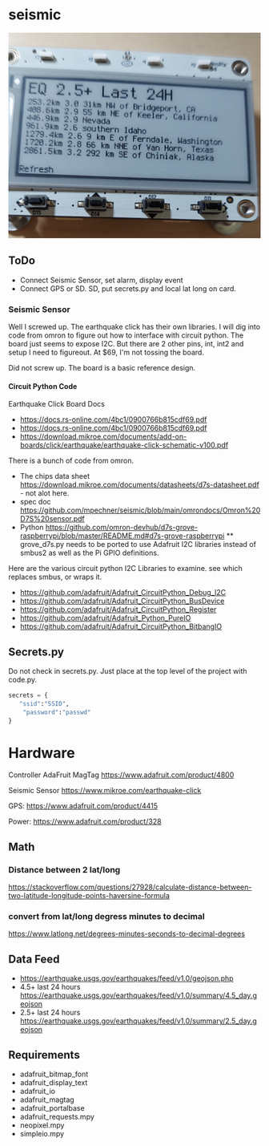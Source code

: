 # seismic
![Seismic](https://github.com/mpechner/seismic/blob/main/images/image.jpg)
## ToDo
* Connect Seismic Sensor, set alarm, display event
* Connect GPS or SD. SD, put secrets.py and local lat long on card.

### Seismic Sensor
Well I screwed up.  The earthquake click has their own libraries.  I will dig into code from omron to figure out how to interface with circuit python. The board just seems to expose I2C.  But there are 2 other pins, int, int2 and setup I need to figureout. At $69, I'm not tossing the board.

Did not screw up.   The board is a basic reference design. 

#### Circuit Python Code
Earthquake Click Board Docs
* https://docs.rs-online.com/4bc1/0900766b815cdf69.pdf
* https://docs.rs-online.com/4bc1/0900766b815cdf69.pdf
* https://download.mikroe.com/documents/add-on-boards/click/earthquake/earthquake-click-schematic-v100.pdf

There is a bunch of code from omron.
* The chips data sheet https://download.mikroe.com/documents/datasheets/d7s-datasheet.pdf - not alot here.
* spec doc https://github.com/mpechner/seismic/blob/main/omrondocs/Omron%20D7S%20sensor.pdf
* Python https://github.com/omron-devhub/d7s-grove-raspberrypi/blob/master/README.md#d7s-grove-raspberrypi
** grove_d7s.py needs to be ported to use Adafruit I2C libraries instead of smbus2 as well as the Pi GPIO definitions.

Here are the various circuit python I2C Libraries to examine.  see which replaces smbus, or wraps it.
* https://github.com/adafruit/Adafruit_CircuitPython_Debug_I2C
* https://github.com/adafruit/Adafruit_CircuitPython_BusDevice
* https://github.com/adafruit/Adafruit_CircuitPython_Register
* https://github.com/adafruit/Adafruit_Python_PureIO
* https://github.com/adafruit/Adafruit_CircuitPython_BitbangIO

## Secrets.py
Do not check in secrets.py.  Just place at the top level of the project with code.py.
```python
secrets = {
   "ssid":"SSID",
    "password":"passwd"
}
```
# Hardware
Controller AdaFruit MagTag https://www.adafruit.com/product/4800

Seismic Sensor https://www.mikroe.com/earthquake-click

GPS: https://www.adafruit.com/product/4415

Power: https://www.adafruit.com/product/328


## Math
### Distance between 2 lat/long
https://stackoverflow.com/questions/27928/calculate-distance-between-two-latitude-longitude-points-haversine-formula

### convert from lat/long degress minutes to decimal
https://www.latlong.net/degrees-minutes-seconds-to-decimal-degrees

## Data Feed
* https://earthquake.usgs.gov/earthquakes/feed/v1.0/geojson.php
* 4.5+ last 24 hours https://earthquake.usgs.gov/earthquakes/feed/v1.0/summary/4.5_day.geojson
* 2.5+ last 24 hours https://earthquake.usgs.gov/earthquakes/feed/v1.0/summary/2.5_day.geojson

## Requirements
* adafruit_bitmap_font
* adafruit_display_text
* adafruit_io
* adafruit_magtag
* adafruit_portalbase
* adafruit_requests.mpy
* neopixel.mpy
* simpleio.mpy
